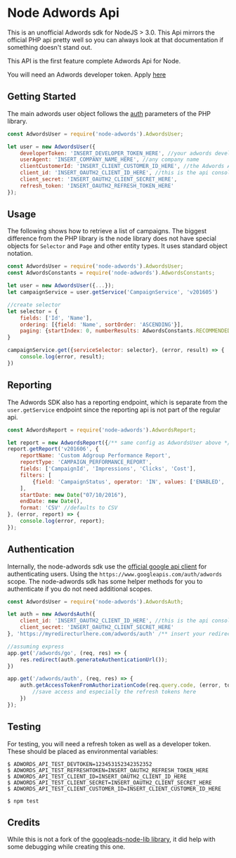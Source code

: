 # Node Adwords Api

This is an unofficial Adwords sdk for NodeJS > 3.0. This Api mirrors the official
PHP api pretty well so you can always look at that documentation if
something doesn't stand out.

This API is the first feature complete Adwords Api for Node.

You will need an Adwords developer token. Apply [here](https://developers.google.com/adwords/api/docs/guides/signup)

## Getting Started

The main adwords user object follows the [auth](https://github.com/googleads/googleads-php-lib/blob/master/src/Google/Api/Ads/AdWords/auth.ini) parameters
of the PHP library.

```js
const AdwordsUser = require('node-adwords').AdwordsUser;

let user = new AdwordsUser({
    developerToken: 'INSERT_DEVELOPER_TOKEN_HERE', //your adwords developerToken
    userAgent: 'INSERT_COMPANY_NAME_HERE', //any company name
    clientCustomerId: 'INSERT_CLIENT_CUSTOMER_ID_HERE', //the Adwords Account id (e.g. 123-123-123)
    client_id: 'INSERT_OAUTH2_CLIENT_ID_HERE', //this is the api console client_id
    client_secret: 'INSERT_OAUTH2_CLIENT_SECRET_HERE',
    refresh_token: 'INSERT_OAUTH2_REFRESH_TOKEN_HERE'
});
```

## Usage

The following shows how to retrieve a list of campaigns. The biggest difference
from the PHP library is the node library does not have special objects for
`Selector` and `Page` and other entity types. It uses standard object notation.


```js
const AdwordsUser = require('node-adwords').AdwordsUser;
const AdwordsConstants = require('node-adwords').AdwordsConstants;

let user = new AdwordsUser({...});
let campaignService = user.getService('CampaignService', 'v201605')

//create selector
let selector = {
    fields: ['Id', 'Name'],
    ordering: [{field: 'Name', sortOrder: 'ASCENDING'}],
    paging: {startIndex: 0, numberResults: AdwordsConstants.RECOMMENDED_PAGE_SIZE}
}

campaignService.get({serviceSelector: selector}, (error, result) => {
    console.log(error, result);
})

```

## Reporting

The Adwords SDK also has a reporting endpoint, which is separate from
the `user.getService` endpoint since the reporting api is not part of the
regular api.

```js
const AdwordsReport = require('node-adwords').AdwordsReport;

let report = new AdwordsReport({/** same config as AdwordsUser above */});
report.getReport('v201606', {
    reportName: 'Custom Adgroup Performance Report',
    reportType: 'CAMPAIGN_PERFORMANCE_REPORT',
    fields: ['CampaignId', 'Impressions', 'Clicks', 'Cost'],
    filters: [
        {field: 'CampaignStatus', operator: 'IN', values: ['ENABLED', 'PAUSED']}
    ],
    startDate: new Date("07/10/2016"),
    endDate: new Date(),
    format: 'CSV' //defaults to CSV
}, (error, report) => {
    console.log(error, report);
});
```



## Authentication
Internally, the node-adwords sdk use the [official google api client](https://github.com/google/google-api-nodejs-client)
for authenticating users. Using the `https://www.googleapis.com/auth/adwords` scope.
The node-adwords sdk has some helper methods for you to authenticate if you do not
need additional scopes.

```js
const AdwordsUser = require('node-adwords').AdwordsAuth;

let auth = new AdwordsAuth({
    client_id: 'INSERT_OAUTH2_CLIENT_ID_HERE', //this is the api console client_id
    client_secret: 'INSERT_OAUTH2_CLIENT_SECRET_HERE'
}, 'https://myredirecturlhere.com/adwords/auth' /** insert your redirect url here */);

//assuming express
app.get('/adwords/go', (req, res) => {
    res.redirect(auth.generateAuthenticationUrl());
})

app.get('/adwords/auth', (req, res) => {
    auth.getAccessTokenFromAuthorizationCode(req.query.code, (error, tokens) => {
        //save access and especially the refresh tokens here
    })
});

```


## Testing
For testing, you will need a refresh token as well as a developer token.
These should be placed as environmental variables:

```
$ ADWORDS_API_TEST_DEVTOKEN=123453152342352352
$ ADWORDS_API_TEST_REFRESHTOKEN=INSERT_OAUTH2_REFRESH_TOKEN_HERE
$ ADWORDS_API_TEST_CLIENT_ID=INSERT_OAUTH2_CLIENT_ID_HERE
$ ADWORDS_API_TEST_CLIENT_SECRET=INSERT_OAUTH2_CLIENT_SECRET_HERE
$ ADWORDS_API_TEST_CLIENT_CUSTOMER_ID=INSERT_CLIENT_CUSTOMER_ID_HERE

$ npm test
```

## Credits
While this is not a fork of
the [googleads-node-lib library](https://github.com/ErikEvenson/googleads-node-lib/), it
did help with some debugging while creating this one.
